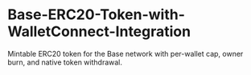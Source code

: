 # Base-ERC20-Token-with-WalletConnect-Integration
Mintable ERC20 token for the Base network with per-wallet cap, owner burn, and native token withdrawal.
